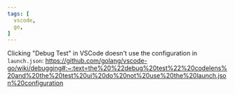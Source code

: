 ```yaml
---
tags: [
  vscode,
  go,
]
---
```

Clicking "Debug Test" in VSCode doesn't use the configuration in `launch.json`: https://github.com/golang/vscode-go/wiki/debugging#:~:text=the%20%22debug%20test%22%20codelens%20and%20the%20test%20ui%20do%20not%20use%20the%20launch.json%20configuration
